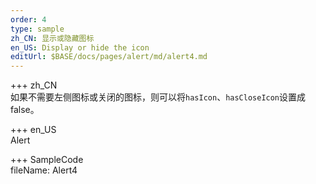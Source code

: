 ```yaml
---   
order: 4 
type: sample  
zh_CN: 显示或隐藏图标
en_US: Display or hide the icon
editUrl: $BASE/docs/pages/alert/md/alert4.md
---      
```


+++ zh_CN   
 如果不需要左侧图标或关闭的图标，则可以将<Code>hasIcon</Code>、<Code>hasCloseIcon</Code>设置成false。


+++ en_US   
Alert

+++ SampleCode  
fileName: Alert4

